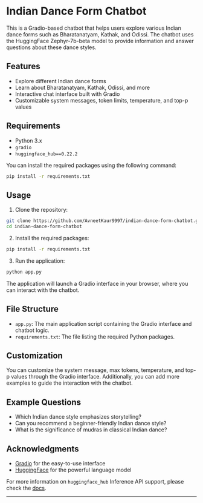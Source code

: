 
# Indian Dance Form Chatbot

This is a Gradio-based chatbot that helps users explore various Indian dance forms such as Bharatanatyam, Kathak, and Odissi. The chatbot uses the HuggingFace Zephyr-7b-beta model to provide information and answer questions about these dance styles.

## Features

- Explore different Indian dance forms
- Learn about Bharatanatyam, Kathak, Odissi, and more
- Interactive chat interface built with Gradio
- Customizable system messages, token limits, temperature, and top-p values

## Requirements

- Python 3.x
- `gradio`
- `huggingface_hub==0.22.2`

You can install the required packages using the following command:

```bash
pip install -r requirements.txt
```

## Usage

1. Clone the repository:

```bash
git clone https://github.com/AvneetKaur9997/indian-dance-form-chatbot.git
cd indian-dance-form-chatbot
```

2. Install the required packages:

```bash
pip install -r requirements.txt
```

3. Run the application:

```bash
python app.py
```

The application will launch a Gradio interface in your browser, where you can interact with the chatbot.

## File Structure

- `app.py`: The main application script containing the Gradio interface and chatbot logic.
- `requirements.txt`: The file listing the required Python packages.

## Customization

You can customize the system message, max tokens, temperature, and top-p values through the Gradio interface. Additionally, you can add more examples to guide the interaction with the chatbot.

## Example Questions

- Which Indian dance style emphasizes storytelling?
- Can you recommend a beginner-friendly Indian dance style?
- What is the significance of mudras in classical Indian dance?

## Acknowledgments

- [Gradio](https://www.gradio.app/) for the easy-to-use interface
- [HuggingFace](https://huggingface.co/) for the powerful language model

For more information on `huggingface_hub` Inference API support, please check the [docs](https://huggingface.co/docs/huggingface_hub/v0.22.2/en/guides/inference).

---
